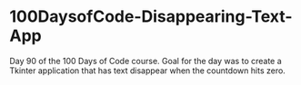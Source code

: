 # 100DaysofCode-Disappearing-Text-App
Day 90 of the 100 Days of Code course. Goal for the day was to create a Tkinter application that has text disappear when the countdown hits zero.
